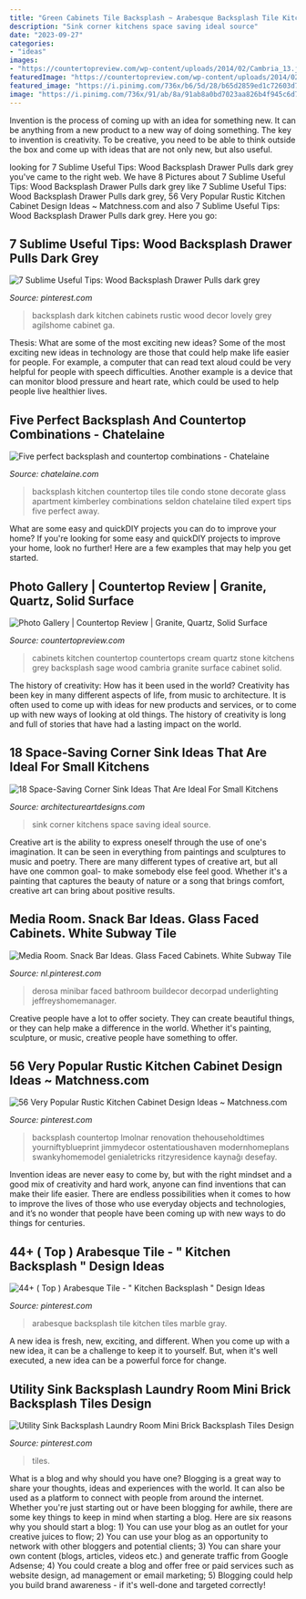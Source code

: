 ```yaml
---
title: "Green Cabinets Tile Backsplash ~ Arabesque Backsplash Tile Kitchen Tiles Marble Gray"
description: "Sink corner kitchens space saving ideal source"
date: "2023-09-27"
categories:
- "ideas"
images:
- "https://countertopreview.com/wp-content/uploads/2014/02/Cambria_13.jpg"
featuredImage: "https://countertopreview.com/wp-content/uploads/2014/02/Cambria_13.jpg"
featured_image: "https://i.pinimg.com/736x/b6/5d/28/b65d2859ed1c72603d79e28dbb4cba1c.jpg"
image: "https://i.pinimg.com/736x/91/ab/8a/91ab8a0bd7023aa826b4f945c6d701df.jpg"
---
```



Invention is the process of coming up with an idea for something new. It can be anything from a new product to a new way of doing something. The key to invention is creativity. To be creative, you need to be able to think outside the box and come up with ideas that are not only new, but also useful.

	

		
looking for 7 Sublime Useful Tips: Wood Backsplash Drawer Pulls dark grey you've came to the right web. We have 8 Pictures about 7 Sublime Useful Tips: Wood Backsplash Drawer Pulls dark grey like 7 Sublime Useful Tips: Wood Backsplash Drawer Pulls dark grey, 56 Very Popular Rustic Kitchen Cabinet Design Ideas ~ Matchness.com and also 7 Sublime Useful Tips: Wood Backsplash Drawer Pulls dark grey. Here you go:
		
    
## 7 Sublime Useful Tips: Wood Backsplash Drawer Pulls Dark Grey

<img loading=lazy src="https://i.pinimg.com/736x/c1/33/05/c1330505671af368170954899ce265c8.jpg" onerror="this.onerror=null;this.src='https://tse4.mm.bing.net/th?id=OIP.WSoCQfGZsmLa2a_ujJWhAwHaNK&amp;pid=15.1';" alt="7 Sublime Useful Tips: Wood Backsplash Drawer Pulls dark grey">

_Source: pinterest.com_

>backsplash dark kitchen cabinets rustic wood decor lovely grey agilshome cabinet ga. 

	

Thesis: What are some of the most exciting new ideas?
Some of the most exciting new ideas in technology are those that could help make life easier for people. For example, a computer that can read text aloud could be very helpful for people with speech difficulties. Another example is a device that can monitor blood pressure and heart rate, which could be used to help people live healthier lives.

    
## Five Perfect Backsplash And Countertop Combinations - Chatelaine

<img loading=lazy src="http://www.chatelaine.com/wp-content/uploads/2014/06/Kitchen-square-glass-tile-backsplash-and-natural-stone-countertop.png" onerror="this.onerror=null;this.src='https://tse3.mm.bing.net/th?id=OIP.NYio_FGPeiTz7m1-I3MQAgHaJ4&amp;pid=15.1';" alt="Five perfect backsplash and countertop combinations - Chatelaine">

_Source: chatelaine.com_

>backsplash kitchen countertop tiles tile condo stone decorate glass apartment kimberley combinations seldon chatelaine tiled expert tips five perfect away. 

	

What are some easy and quickDIY projects you can do to improve your home?
If you're looking for some easy and quickDIY projects to improve your home, look no further! Here are a few examples that may help you get started.

    
## Photo Gallery | Countertop Review | Granite, Quartz, Solid Surface

<img loading=lazy src="https://countertopreview.com/wp-content/uploads/2014/02/Cambria_13.jpg" onerror="this.onerror=null;this.src='https://tse2.mm.bing.net/th?id=OIP.f20zqxW9jOeGgN5G9KuX2QHaFj&amp;pid=15.1';" alt="Photo Gallery | Countertop Review | Granite, Quartz, Solid Surface">

_Source: countertopreview.com_

>cabinets kitchen countertop countertops cream quartz stone kitchens grey backsplash sage wood cambria granite surface cabinet solid. 

	

The history of creativity: How has it been used in the world?
Creativity has been key in many different aspects of life, from music to architecture. It is often used to come up with ideas for new products and services, or to come up with new ways of looking at old things. The history of creativity is long and full of stories that have had a lasting impact on the world.

    
## 18 Space-Saving Corner Sink Ideas That Are Ideal For Small Kitchens

<img loading=lazy src="http://www.architectureartdesigns.com/wp-content/uploads/2017/03/3-3.jpg" onerror="this.onerror=null;this.src='https://tse4.mm.bing.net/th?id=OIP.8Qd-iG9UX5WBaD4ZbFkYrwAAAA&amp;pid=15.1';" alt="18 Space-Saving Corner Sink Ideas That Are Ideal For Small Kitchens">

_Source: architectureartdesigns.com_

>sink corner kitchens space saving ideal source. 

	

Creative art is the ability to express oneself through the use of one's imagination. It can be seen in everything from paintings and sculptures to music and poetry. There are many different types of creative art, but all have one common goal- to make somebody else feel good. Whether it's a painting that captures the beauty of nature or a song that brings comfort, creative art can bring about positive results.

    
## Media Room. Snack Bar Ideas. Glass Faced Cabinets. White Subway Tile

<img loading=lazy src="https://i.pinimg.com/736x/91/ab/8a/91ab8a0bd7023aa826b4f945c6d701df.jpg" onerror="this.onerror=null;this.src='https://tse2.mm.bing.net/th?id=OIP.rKgbfsIQpkDW13l20vanyQAAAA&amp;pid=15.1';" alt="Media Room. Snack Bar Ideas. Glass Faced Cabinets. White Subway Tile">

_Source: nl.pinterest.com_

>derosa minibar faced bathroom buildecor decorpad underlighting jeffreyshomemanager. 

	

Creative people have a lot to offer society. They can create beautiful things, or they can help make a difference in the world. Whether it's painting, sculpture, or music, creative people have something to offer.

    
## 56 Very Popular Rustic Kitchen Cabinet Design Ideas ~ Matchness.com

<img loading=lazy src="https://i.pinimg.com/736x/8f/51/ae/8f51ae1b1436438f4d240d2486359703.jpg" onerror="this.onerror=null;this.src='https://tse4.mm.bing.net/th?id=OIP.VCOM2kDmEGw1dnfJBg8qVgHaLJ&amp;pid=15.1';" alt="56 Very Popular Rustic Kitchen Cabinet Design Ideas ~ Matchness.com">

_Source: pinterest.com_

>backsplash countertop lmolnar renovation thehouseholdtimes yourniftyblueprint jimmydecor ostentatioushaven modernhomeplans swankyhomemodel genialetricks ritzyresidence kaynağı desefay. 

	

Invention ideas are never easy to come by, but with the right mindset and a good mix of creativity and hard work, anyone can find inventions that can make their life easier. There are endless possibilities when it comes to how to improve the lives of those who use everyday objects and technologies, and it’s no wonder that people have been coming up with new ways to do things for centuries.

    
## 44+ ( Top ) Arabesque Tile - &quot; Kitchen Backsplash &quot; Design Ideas

<img loading=lazy src="https://i.pinimg.com/736x/77/6b/d2/776bd293d3b6f72e2bfd75603b8ffc37.jpg" onerror="this.onerror=null;this.src='https://tse2.mm.bing.net/th?id=OIP.srk6ZYOhzrE5Z8_MCxYP-AHaLH&amp;pid=15.1';" alt="44+ ( Top ) Arabesque Tile - &quot; Kitchen Backsplash &quot; Design Ideas">

_Source: pinterest.com_

>arabesque backsplash tile kitchen tiles marble gray. 

	

A new idea is fresh, new, exciting, and different. When you come up with a new idea, it can be a challenge to keep it to yourself. But, when it's well executed, a new idea can be a powerful force for change.

    
## Utility Sink Backsplash Laundry Room Mini Brick Backsplash Tiles Design

<img loading=lazy src="https://i.pinimg.com/736x/b6/5d/28/b65d2859ed1c72603d79e28dbb4cba1c.jpg" onerror="this.onerror=null;this.src='https://tse3.mm.bing.net/th?id=OIP.R4UaYMmw_5J1zy3eky-2VgHaLH&amp;pid=15.1';" alt="Utility Sink Backsplash Laundry Room Mini Brick Backsplash Tiles Design">

_Source: pinterest.com_

>tiles. 

	

What is a blog and why should you have one?
Blogging is a great way to share your thoughts, ideas and experiences with the world. It can also be used as a platform to connect with people from around the internet. Whether you're just starting out or have been blogging for awhile, there are some key things to keep in mind when starting a blog. Here are six reasons why you should start a blog: 1) You can use your blog as an outlet for your creative juices to flow; 2) You can use your blog as an opportunity to network with other bloggers and potential clients; 3) You can share your own content (blogs, articles, videos etc.) and generate traffic from Google Adsense; 4) You could create a blog and offer free or paid services such as website design, ad management or email marketing; 5) Blogging could help you build brand awareness - if it's well-done and targeted correctly!

